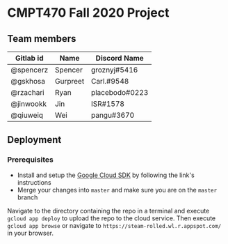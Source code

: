 # CMPT470 Fall 2020 Project

## Team members

| Gitlab id | Name | Discord Name |
| --------- | ---- | ------------ | 
| @spencerz | Spencer | groznyj#5416
| @gskhosa | Gurpreet | Carl.#9548
| @rzachari | Ryan | placebodo#0223
| @jinwookk | Jin | ISR#1578
| @qiuweiq | Wei | pangu#3670


## Deployment

### Prerequisites
- Install and setup the [Google Cloud SDK](https://cloud.google.com/sdk/docs/quickstart) by following the link's instructions
- Merge your changes into `master` and make sure you are on the `master` branch

Navigate to the directory containing the repo in a terminal and execute `gcloud app deploy` to upload the repo to the 
cloud service. Then execute `gcloud app browse` or navigate to `https://steam-rolled.wl.r.appspot.com/` in your browser.